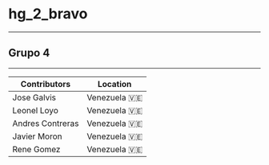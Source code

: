 # hg_2_bravo
--- 
## Grupo 4
---

|Contributors|Location|
|-           |       -|     
|Jose Galvis|Venezuela 🇻🇪|
|Leonel Loyo|Venezuela 🇻🇪|   
|Andres Contreras| Venezuela 🇻🇪|  
|Javier Moron| Venezuela 🇻🇪| 
|Rene Gomez| Venezuela 🇻🇪|
